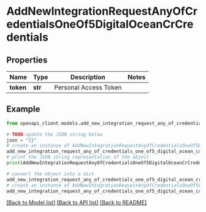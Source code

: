# AddNewIntegrationRequestAnyOfCredentialsOneOf5DigitalOceanCrCredentials


## Properties

Name | Type | Description | Notes
------------ | ------------- | ------------- | -------------
**token** | **str** | Personal Access Token | 

## Example

```python
from openapi_client.models.add_new_integration_request_any_of_credentials_one_of5_digital_ocean_cr_credentials import AddNewIntegrationRequestAnyOfCredentialsOneOf5DigitalOceanCrCredentials

# TODO update the JSON string below
json = "{}"
# create an instance of AddNewIntegrationRequestAnyOfCredentialsOneOf5DigitalOceanCrCredentials from a JSON string
add_new_integration_request_any_of_credentials_one_of5_digital_ocean_cr_credentials_instance = AddNewIntegrationRequestAnyOfCredentialsOneOf5DigitalOceanCrCredentials.from_json(json)
# print the JSON string representation of the object
print(AddNewIntegrationRequestAnyOfCredentialsOneOf5DigitalOceanCrCredentials.to_json())

# convert the object into a dict
add_new_integration_request_any_of_credentials_one_of5_digital_ocean_cr_credentials_dict = add_new_integration_request_any_of_credentials_one_of5_digital_ocean_cr_credentials_instance.to_dict()
# create an instance of AddNewIntegrationRequestAnyOfCredentialsOneOf5DigitalOceanCrCredentials from a dict
add_new_integration_request_any_of_credentials_one_of5_digital_ocean_cr_credentials_from_dict = AddNewIntegrationRequestAnyOfCredentialsOneOf5DigitalOceanCrCredentials.from_dict(add_new_integration_request_any_of_credentials_one_of5_digital_ocean_cr_credentials_dict)
```
[[Back to Model list]](../README.md#documentation-for-models) [[Back to API list]](../README.md#documentation-for-api-endpoints) [[Back to README]](../README.md)



